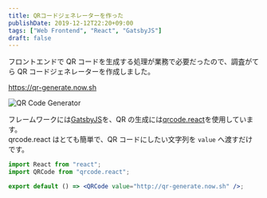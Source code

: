 ```yaml
---
title: QRコードジェネレーターを作った
publishDate: 2019-12-12T22:20+09:00
tags: ["Web Frontend", "React", "GatsbyJS"]
draft: false
---
```


フロントエンドで QR コードを生成する処理が業務で必要だったので、調査がてら QR コードジェネレーターを作成しました。

https://qr-generate.now.sh

![QR Code Generator](//images.ctfassets.net/sa46287w9bii/1rIZTxffHmrPRRjeIH37YH/827b1baf6618cce7927b6b7ae2e5bdc5/0bf7a4435facb935454b30587bd4386e.gif)

フレームワークには[GatsbyJS](https://www.gatsbyjs.org/)を、QR の生成には[qrcode.react](https://github.com/zpao/qrcode.react)を使用しています。  
qrcode.react はとても簡単で、QR コードにしたい文字列を `value` へ渡すだけです。

```jsx
import React from "react";
import QRCode from "qrcode.react";

export default () => <QRCode value="http://qr-generate.now.sh" />;
```
